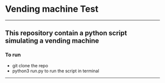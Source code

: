 # Vending machine Test


---------
## This repository contain a python script simulating a vending machine
### To run
- git clone the repo
- python3 run.py to run the script in terminal
---------

